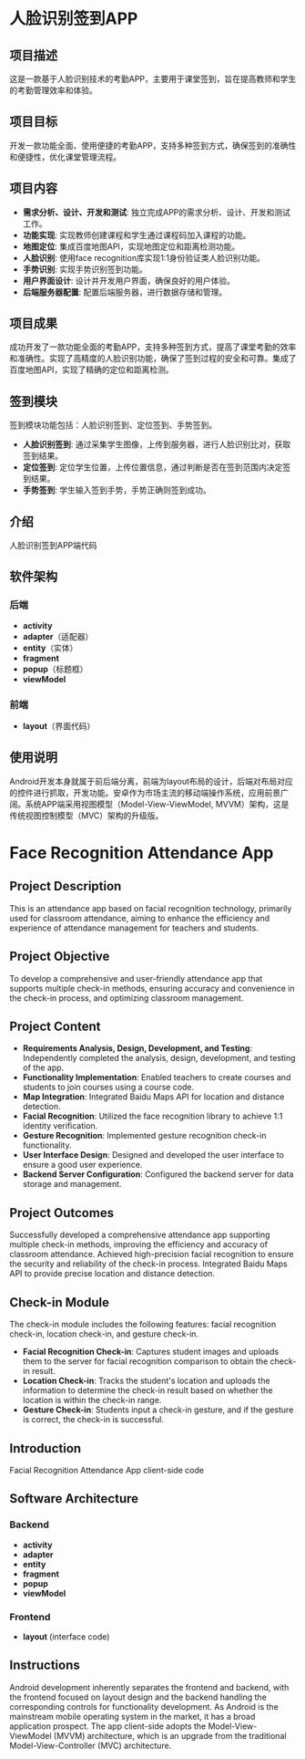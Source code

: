 # 人脸识别签到APP

## 项目描述

这是一款基于人脸识别技术的考勤APP，主要用于课堂签到，旨在提高教师和学生的考勤管理效率和体验。

## 项目目标

开发一款功能全面、使用便捷的考勤APP，支持多种签到方式，确保签到的准确性和便捷性，优化课堂管理流程。

## 项目内容

- **需求分析、设计、开发和测试**: 独立完成APP的需求分析、设计、开发和测试工作。
- **功能实现**: 实现教师创建课程和学生通过课程码加入课程的功能。
- **地图定位**: 集成百度地图API，实现地图定位和距离检测功能。
- **人脸识别**: 使用face recognition库实现1:1身份验证类人脸识别功能。
- **手势识别**: 实现手势识别签到功能。
- **用户界面设计**: 设计并开发用户界面，确保良好的用户体验。
- **后端服务器配置**: 配置后端服务器，进行数据存储和管理。

## 项目成果

成功开发了一款功能全面的考勤APP，支持多种签到方式，提高了课堂考勤的效率和准确性。实现了高精度的人脸识别功能，确保了签到过程的安全和可靠。集成了百度地图API，实现了精确的定位和距离检测。

## 签到模块

签到模块功能包括：人脸识别签到、定位签到、手势签到。

- **人脸识别签到**: 通过采集学生图像，上传到服务器，进行人脸识别比对，获取签到结果。
- **定位签到**: 定位学生位置，上传位置信息，通过判断是否在签到范围内决定签到结果。
- **手势签到**: 学生输入签到手势，手势正确则签到成功。

## 介绍

人脸识别签到APP端代码

## 软件架构

### 后端

- **activity**
- **adapter**（适配器）
- **entity**（实体）
- **fragment**
- **popup**（标题框）
- **viewModel**

### 前端

- **layout**（界面代码）

## 使用说明

Android开发本身就属于前后端分离，前端为layout布局的设计，后端对布局对应的控件进行抓取，开发功能。安卓作为市场主流的移动端操作系统，应用前景广阔。系统APP端采用视图模型（Model-View-ViewModel, MVVM）架构，这是传统视图控制模型（MVC）架构的升级版。



# Face Recognition Attendance App

## Project Description

This is an attendance app based on facial recognition technology, primarily used for classroom attendance, aiming to enhance the efficiency and experience of attendance management for teachers and students.

## Project Objective

To develop a comprehensive and user-friendly attendance app that supports multiple check-in methods, ensuring accuracy and convenience in the check-in process, and optimizing classroom management.

## Project Content

- **Requirements Analysis, Design, Development, and Testing**: Independently completed the analysis, design, development, and testing of the app.
- **Functionality Implementation**: Enabled teachers to create courses and students to join courses using a course code.
- **Map Integration**: Integrated Baidu Maps API for location and distance detection.
- **Facial Recognition**: Utilized the face recognition library to achieve 1:1 identity verification.
- **Gesture Recognition**: Implemented gesture recognition check-in functionality.
- **User Interface Design**: Designed and developed the user interface to ensure a good user experience.
- **Backend Server Configuration**: Configured the backend server for data storage and management.

## Project Outcomes

Successfully developed a comprehensive attendance app supporting multiple check-in methods, improving the efficiency and accuracy of classroom attendance. Achieved high-precision facial recognition to ensure the security and reliability of the check-in process. Integrated Baidu Maps API to provide precise location and distance detection.

## Check-in Module

The check-in module includes the following features: facial recognition check-in, location check-in, and gesture check-in.

- **Facial Recognition Check-in**: Captures student images and uploads them to the server for facial recognition comparison to obtain the check-in result.
- **Location Check-in**: Tracks the student's location and uploads the information to determine the check-in result based on whether the location is within the check-in range.
- **Gesture Check-in**: Students input a check-in gesture, and if the gesture is correct, the check-in is successful.

## Introduction

Facial Recognition Attendance App client-side code

## Software Architecture

### Backend

- **activity**
- **adapter**
- **entity**
- **fragment**
- **popup**
- **viewModel**

### Frontend

- **layout** (interface code)

## Instructions

Android development inherently separates the frontend and backend, with the frontend focused on layout design and the backend handling the corresponding controls for functionality development. As Android is the mainstream mobile operating system in the market, it has a broad application prospect. The app client-side adopts the Model-View-ViewModel (MVVM) architecture, which is an upgrade from the traditional Model-View-Controller (MVC) architecture.

